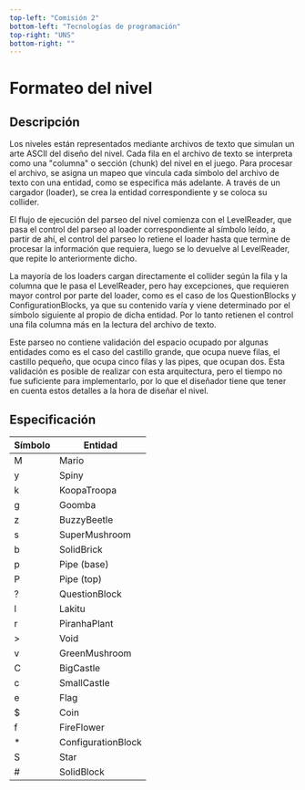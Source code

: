 ```yaml
---
top-left: "Comisión 2"
bottom-left: "Tecnologías de programación"
top-right: "UNS"
bottom-right: ""
---
```


# Formateo del nivel

## Descripción

Los niveles están representados mediante archivos de texto que simulan un arte ASCII del diseño del nivel. Cada fila en el archivo de texto se interpreta como una "columna" o sección (chunk) del nivel en el juego. Para procesar el archivo, se asigna un mapeo que vincula cada símbolo del archivo de texto con una entidad, como se especifica más adelante. A través de un cargador (loader), se crea la entidad correspondiente y se coloca su collider.

El flujo de ejecución del parseo del nivel comienza con el LevelReader, que pasa el control del parseo al loader correspondiente al símbolo leído, a partir de ahí, el control del parseo lo retiene el loader hasta que termine de procesar la información que requiera, luego se lo devuelve al LevelReader, que repite lo anteriormente dicho.

La mayoría de los loaders cargan directamente el collider según la fila y la columna que le pasa el LevelReader, pero hay excepciones, que requieren mayor control por parte del loader, como es el caso de los QuestionBlocks y ConfigurationBlocks, ya que su contenido varía y viene determinado por el símbolo siguiente al propio de dicha entidad. Por lo tanto retienen el control una fila columna más en la lectura del archivo de texto.

Este parseo no contiene validación del espacio ocupado por algunas entidades como es el caso del castillo grande, que ocupa nueve filas, el castillo pequeño, que ocupa cinco filas y las pipes, que ocupan dos. Esta validación es posible de realizar con esta arquitectura, pero el tiempo no fue suficiente para implementarlo, por lo que el diseñador tiene que tener en cuenta estos detalles a la hora de diseñar el nivel.

## Especificación

| Símbolo | Entidad             |
|---------|---------------------|
| M       | Mario               |
| y       | Spiny               |
| k       | KoopaTroopa         |
| g       | Goomba              |
| z       | BuzzyBeetle         |
| s       | SuperMushroom       |
| b       | SolidBrick          |
| p       | Pipe (base)         |
| P       | Pipe (top)          |
| ?       | QuestionBlock       |
| l       | Lakitu              |
| r       | PiranhaPlant        |
| >       | Void                |
| v       | GreenMushroom       |
| C       | BigCastle           |
| c       | SmallCastle         |
| e       | Flag                |
| $       | Coin                |
| f       | FireFlower          |
| *       | ConfigurationBlock  |
| S       | Star                |
| #       | SolidBlock          |
